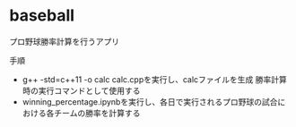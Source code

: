# baseball
プロ野球勝率計算を行うアプリ

手順
- g++ -std=c++11 -o calc calc.cppを実行し、calcファイルを生成
勝率計算時の実行コマンドとして使用する
- winning_percentage.ipynbを実行し、各日で実行されるプロ野球の試合における各チームの勝率を計算する
